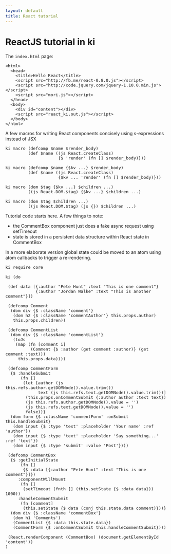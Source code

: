 ```yaml
---
layout: default
title: React tutorial
---
```


<style>
  code {
    font-size: small;
  }
</style>


# ReactJS tutorial in ki

The `index.html` page:

    <html>
      <head>
        <title>Hello React</title>
        <script src="http://fb.me/react-0.8.0.js"></script>
        <script src="http://code.jquery.com/jquery-1.10.0.min.js"></script>
        <script src="mori.js"></script>
      </head>
      <body>
        <div id="content"></div>
        <script src="react_ki.out.js"></script>
      </body>
    </html>

A few macros for writing React components concisely using s-expressions instead of JSX 

    ki macro (defcomp $name $render_body) 
             (def $name ((js React.createClass) 
                         {$ 'render' (fn [] $render_body)}))
                         
    ki macro (defcomp $name {$kv ...} $render_body) 
             (def $name ((js React.createClass) 
                         {$kv ... 'render' (fn [] $render_body)}))
                                             
    ki macro (dom $tag {$kv ...} $children ...)
             ((js React.DOM.$tag) {$kv ...} $children ...)
                                                       
    ki macro (dom $tag $children ...)
             ((js React.DOM.$tag) (js {}) $children ...)

Tutorial code starts here. A few things to note:

* the CommentBox component just does a fake async request using setTimeout
* state is stored in a persistent data structure within React state in CommentBox

In a more elaborate version global state could be moved to an atom using atom callbacks to trigger a re-rendering.

    ki require core
    
    ki (do
    
     (def data [{:author "Pete Hunt" :text "This is one comment"}
                {:author "Jordan Walke" :text "This is another comment"}])
    
     (defcomp Comment
      (dom div {$ :className 'comment'} 
       (dom h2 {$ :className 'commentAuthor'} this.props.author) 
       this.props.children))
    
     (defcomp CommentList
      (dom div {$ :className 'commentList'} 
       (toJs 
        (map (fn [comment i] 
              (Comment {$ :author (get comment :author)} (get comment :text))) 
         this.props.data))))
    
     (defcomp CommentForm
      {$ :handleSubmit 
          (fn []
           (let [author (js this.refs.author.getDOMNode().value.trim())
                 text (js this.refs.text.getDOMNode().value.trim())]
            (this.props.onCommentSubmit {:author author :text text})
            (js this.refs.author.getDOMNode().value = '')
            (js this.refs.text.getDOMNode().value = '')
            false))}
      (dom form {$ :className 'commentForm' :onSubmit this.handleSubmit} 
       (dom input {$ :type 'text' :placeholder 'Your name' :ref 'author'})
       (dom input {$ :type 'text' :placeholder 'Say something...' :ref 'text'})
       (dom input {$ :type 'submit' :value 'Post'})))
    
     (defcomp CommentBox 
      {$ :getInitialState
          (fn [] 
           {$ :data [{:author "Pete Hunt" :text "This is one comment"}]})
         :componentWillMount 
          (fn [] 
           (setTimeout (fnth [] (this.setState {$ :data data})) 1000))
         :handleCommentSubmit 
          (fn [comment] 
           (this.setState {$ data (conj this.state.data comment)}))}
      (dom div {$ :className 'commentBox'} 
       (dom h1 'Comments') 
       (CommentList {$ :data this.state.data}) 
       (CommentForm {$ :onCommentSubmit this.handleCommentSubmit})))
    
     (React.renderComponent (CommentBox) (document.getElementById 'content'))
    )

